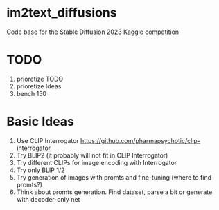 # im2text_diffusions
Code base for the Stable Diffusion 2023 Kaggle competition

# TODO 

1. prioretize TODO
2. prioretize Ideas 
3. bench 150


# Basic Ideas

1. Use CLIP Interrogator https://github.com/pharmapsychotic/clip-interrogator
2. Try BLIP2 (it probably will not fit in CLIP Interrogator)
3. Try different CLIPs for image encoding with Interrogator
4. Try only BLIP 1/2 
5. Try generation of images with promts and fine-tuning (where to find promts?)
6. Think about promts generation. Find dataset, parse a bit or generate with decoder-only net
